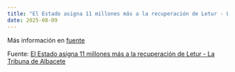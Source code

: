 ```yaml
---
title: "El Estado asigna 11 millones más a la recuperación de Letur - La Tribuna de Albacete"
date: 2025-08-09
---
```


Más información en [fuente](https://news.google.com/rss/articles/CBMi3wFBVV95cUxQQk5TbTgwcU1GQ2ZOdGdkSmNablRRSGwwdHhBS1ZGU2lyYi0yMU03NURPRWRneFNZWmhTblN3U2ZEVTRlcUpoekVsRHBEVlZIRVFtUThFYjRGU3BkY29sQXYwcUVlOHE0c0tOZFZOUUd5WDNfeUtMc3hlbVVyd0tDQzhuZ2h6cXhjVEF1eWNiUWtXMXJFTlh3Wkt4UF9DczlidER2NXBXSVVKRkNrcWNqQzBvdW1rdEVOZHhMUW4xdjZzd3BVRThGYUM3cmNQQlh1Uk14cnNXbUhQcklOa0U0?oc=5)

Fuente: [El Estado asigna 11 millones más a la recuperación de Letur - La Tribuna de Albacete](https://news.google.com/rss/articles/CBMi3wFBVV95cUxQQk5TbTgwcU1GQ2ZOdGdkSmNablRRSGwwdHhBS1ZGU2lyYi0yMU03NURPRWRneFNZWmhTblN3U2ZEVTRlcUpoekVsRHBEVlZIRVFtUThFYjRGU3BkY29sQXYwcUVlOHE0c0tOZFZOUUd5WDNfeUtMc3hlbVVyd0tDQzhuZ2h6cXhjVEF1eWNiUWtXMXJFTlh3Wkt4UF9DczlidER2NXBXSVVKRkNrcWNqQzBvdW1rdEVOZHhMUW4xdjZzd3BVRThGYUM3cmNQQlh1Uk14cnNXbUhQcklOa0U0?oc=5)
